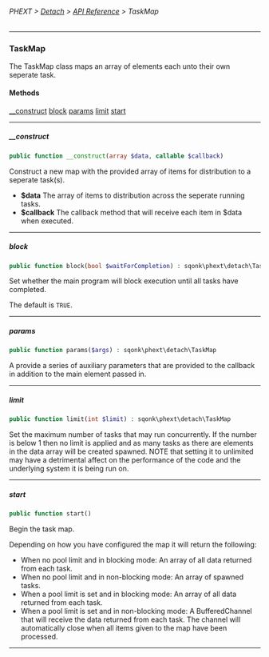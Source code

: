 ###### PHEXT > [Detach](../README.md) > [API Reference](index.md) > TaskMap
------
### TaskMap
The TaskMap class maps an array of elements each unto their own seperate task.
#### Methods
[__construct](#__construct)
[block](#block)
[params](#params)
[limit](#limit)
[start](#start)

------
##### __construct
```php
public function __construct(array $data, callable $callback) 
```
Construct a new map with the provided array of items for distribution to a seperate task(s).

- **$data** The array of items to distribution across the seperate running tasks.
- **$callback** The callback method that will receive each item in $data when executed.


------
##### block
```php
public function block(bool $waitForCompletion) : sqonk\phext\detach\TaskMap
```
Set whether the main program will block execution until all tasks have completed.

The default is `TRUE`.


------
##### params
```php
public function params($args) : sqonk\phext\detach\TaskMap
```
A provide a series of auxiliary parameters that are provided to the callback in addition to the main element passed in.


------
##### limit
```php
public function limit(int $limit) : sqonk\phext\detach\TaskMap
```
Set the maximum number of tasks that may run concurrently. If the number is below 1 then no limit is applied and as many tasks as there are elements in the data array will be created spawned. NOTE that setting it to unlimited may have a detrimental affect on the performance of the code and the underlying system it is being run on.


------
##### start
```php
public function start() 
```
Begin the task map.

Depending on how you have configured the map it will return the following:


- When no pool limit and in blocking mode: An array of all data returned from each task.
- When no pool limit and in non-blocking mode: An array of spawned tasks.
- When a pool limit is set and in blocking mode: An array of all data returned from each task.
- When a pool limit is set and in non-blocking mode: A BufferedChannel that will receive the data returned from each task. The channel will automatically close when all items given to the map have been processed.


------
